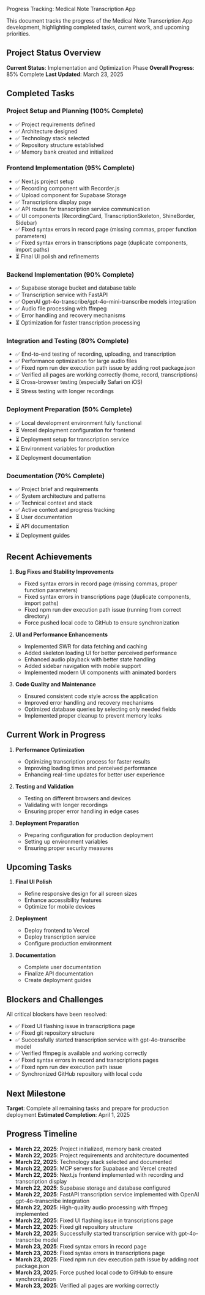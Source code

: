 Progress Tracking: Medical Note Transcription App

This document tracks the progress of the Medical Note Transcription App development, highlighting completed tasks, current work, and upcoming priorities.

## Project Status Overview

**Current Status**: Implementation and Optimization Phase
**Overall Progress**: 85% Complete
**Last Updated**: March 23, 2025

## Completed Tasks

### Project Setup and Planning (100% Complete)
- ✅ Project requirements defined
- ✅ Architecture designed
- ✅ Technology stack selected
- ✅ Repository structure established
- ✅ Memory bank created and initialized

### Frontend Implementation (95% Complete)
- ✅ Next.js project setup
- ✅ Recording component with Recorder.js
- ✅ Upload component for Supabase Storage
- ✅ Transcriptions display page
- ✅ API routes for transcription service communication
- ✅ UI components (RecordingCard, TranscriptionSkeleton, ShineBorder, Sidebar)
- ✅ Fixed syntax errors in record page (missing commas, proper function parameters)
- ✅ Fixed syntax errors in transcriptions page (duplicate components, import paths)
- ⏳ Final UI polish and refinements

### Backend Implementation (90% Complete)
- ✅ Supabase storage bucket and database table
- ✅ Transcription service with FastAPI
- ✅ OpenAI gpt-4o-transcribe/gpt-4o-mini-transcribe models integration
- ✅ Audio file processing with ffmpeg
- ✅ Error handling and recovery mechanisms
- ⏳ Optimization for faster transcription processing

### Integration and Testing (80% Complete)
- ✅ End-to-end testing of recording, uploading, and transcription
- ✅ Performance optimization for large audio files
- ✅ Fixed npm run dev execution path issue by adding root package.json
- ✅ Verified all pages are working correctly (home, record, transcriptions)
- ⏳ Cross-browser testing (especially Safari on iOS)
- ⏳ Stress testing with longer recordings

### Deployment Preparation (50% Complete)
- ✅ Local development environment fully functional
- ⏳ Vercel deployment configuration for frontend
- ⏳ Deployment setup for transcription service
- ⏳ Environment variables for production
- ⏳ Deployment documentation

### Documentation (70% Complete)
- ✅ Project brief and requirements
- ✅ System architecture and patterns
- ✅ Technical context and stack
- ✅ Active context and progress tracking
- ⏳ User documentation
- ⏳ API documentation
- ⏳ Deployment guides

## Recent Achievements

1. **Bug Fixes and Stability Improvements**
   - Fixed syntax errors in record page (missing commas, proper function parameters)
   - Fixed syntax errors in transcriptions page (duplicate components, import paths)
   - Fixed npm run dev execution path issue (running from correct directory)
   - Force pushed local code to GitHub to ensure synchronization

2. **UI and Performance Enhancements**
   - Implemented SWR for data fetching and caching
   - Added skeleton loading UI for better perceived performance
   - Enhanced audio playback with better state handling
   - Added sidebar navigation with mobile support
   - Implemented modern UI components with animated borders

3. **Code Quality and Maintenance**
   - Ensured consistent code style across the application
   - Improved error handling and recovery mechanisms
   - Optimized database queries by selecting only needed fields
   - Implemented proper cleanup to prevent memory leaks

## Current Work in Progress

1. **Performance Optimization**
   - Optimizing transcription process for faster results
   - Improving loading times and perceived performance
   - Enhancing real-time updates for better user experience

2. **Testing and Validation**
   - Testing on different browsers and devices
   - Validating with longer recordings
   - Ensuring proper error handling in edge cases

3. **Deployment Preparation**
   - Preparing configuration for production deployment
   - Setting up environment variables
   - Ensuring proper security measures

## Upcoming Tasks

1. **Final UI Polish**
   - Refine responsive design for all screen sizes
   - Enhance accessibility features
   - Optimize for mobile devices

2. **Deployment**
   - Deploy frontend to Vercel
   - Deploy transcription service
   - Configure production environment

3. **Documentation**
   - Complete user documentation
   - Finalize API documentation
   - Create deployment guides

## Blockers and Challenges

All critical blockers have been resolved:
- ✅ Fixed UI flashing issue in transcriptions page
- ✅ Fixed git repository structure
- ✅ Successfully started transcription service with gpt-4o-transcribe model
- ✅ Verified ffmpeg is available and working correctly
- ✅ Fixed syntax errors in record and transcriptions pages
- ✅ Fixed npm run dev execution path issue
- ✅ Synchronized GitHub repository with local code

## Next Milestone

**Target**: Complete all remaining tasks and prepare for production deployment
**Estimated Completion**: April 1, 2025

## Progress Timeline

- **March 22, 2025**: Project initialized, memory bank created
- **March 22, 2025**: Project requirements and architecture documented
- **March 22, 2025**: Technology stack selected and documented
- **March 22, 2025**: MCP servers for Supabase and Vercel created
- **March 22, 2025**: Next.js frontend implemented with recording and transcription display
- **March 22, 2025**: Supabase storage and database configured
- **March 22, 2025**: FastAPI transcription service implemented with OpenAI gpt-4o-transcribe integration
- **March 22, 2025**: High-quality audio processing with ffmpeg implemented
- **March 22, 2025**: Fixed UI flashing issue in transcriptions page
- **March 22, 2025**: Fixed git repository structure
- **March 22, 2025**: Successfully started transcription service with gpt-4o-transcribe model
- **March 23, 2025**: Fixed syntax errors in record page
- **March 23, 2025**: Fixed syntax errors in transcriptions page
- **March 23, 2025**: Fixed npm run dev execution path issue by adding root package.json
- **March 23, 2025**: Force pushed local code to GitHub to ensure synchronization
- **March 23, 2025**: Verified all pages are working correctly
